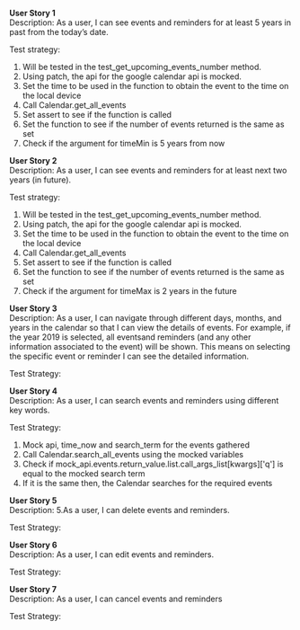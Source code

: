 __User Story 1__\
Description: As a user, I can see events and reminders for at least 5 years in past from the today’s date.

Test strategy:
1. Will be tested in the test_get_upcoming_events_number method.
2. Using patch, the api for the google calendar api is mocked.
3. Set the time to be used in the function to obtain the event to the time on the local device
4. Call Calendar.get_all_events
5. Set assert to see if the function is called
6. Set the function to see if the number of events returned is the same as set
7. Check if the argument for timeMin is 5 years from now

__User Story 2__\
Description: As a user, I can see events and reminders for at least next two years (in future).

Test strategy:
1. Will be tested in the test_get_upcoming_events_number method.
2. Using patch, the api for the google calendar api is mocked.
3. Set the time to be used in the function to obtain the event to the time on the local device
4. Call Calendar.get_all_events
5. Set assert to see if the function is called
6. Set the function to see if the number of events returned is the same as set
7. Check if the argument for timeMax is 2 years in the future

__User Story 3__\
Description: As a user, I can navigate through different days, months, and years in the calendar so that I can view the details of events. For example, if the year 2019 is selected, all eventsand reminders (and any other information associated to the event) will be shown. This means on selecting the specific event or reminder I can see the detailed information.

Test Strategy:

__User Story 4__\
Description: As a user, I can search events and reminders using different key words.

Test Strategy:
1. Mock api, time_now and search_term for the events gathered
2. Call Calendar.search_all_events using the mocked variables
3. Check if mock_api.events.return_value.list.call_args_list[kwargs]['q'] is equal to the mocked search term
4. If it is the same then, the Calendar searches for the required events

__User Story 5__\
Description: 5.As a user, I can delete events and reminders. 

Test Strategy:

__User Story 6__\
Description: As a user, I can edit events and reminders.

Test Strategy: 

__User Story 7__\
Description: As a user, I can cancel events and reminders

Test Strategy:
